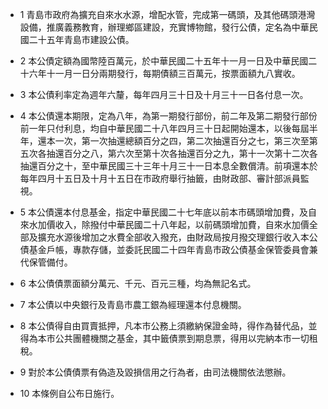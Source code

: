 * 1 青島市政府為擴充自來水水源，增配水管，完成第一碼頭，及其他碼頭港灣設備，推廣義務教育，辦理鄉區建設，充實博物館，發行公債，定名為中華民國二十五年青島市建設公債。

* 2 本公債定額為國幣陸百萬元，於中華民國二十五年十一月一日及中華民國二十六年十一月一日分兩期發行，每期債額三百萬元，按票面額九八實收。

* 3 本公債利率定為週年六釐，每年四月三十日及十月三十一日各付息一次。

* 4 本公債還本期限，定為八年，為第一期發行部份，前二年及第二期發行部份前一年只付利息，均自中華民國二十八年四月三十日起開始還本，以後每屆半年，還本一次，第一次抽還總額百分之四，第二次抽還百分之七，第三次至第五次各抽還百分之八，第六次至第十次各抽還百分之九，第十一次第十二次各抽還百分之十，至中華民國三十三年十月三十一日本息全數償清。前項還本於每年四月十五日及十月十五日在市政府舉行抽籤，由財政部、審計部派員監視。

* 5 本公債還本付息基金，指定中華民國二十七年底以前本市碼頭增加費，及自來水加價收入，除撥付中華民國二十八年起，以前碼頭增加費，自來水加價全部及擴充水源後增加之水費全部收入撥充，由財政局按月撥交理銀行收入本公債基金戶帳，專款存儲，並委託民國二十四年青島市政公債基金保管委員會兼代保管備付。

* 6 本公債債票面額分萬元、千元、百元三種，均為無記名式。

* 7 本公債以中央銀行及青島市農工銀為經理還本付息機關。

* 8 本公債得自由買賣抵押，凡本市公務上須繳納保證金時，得作為替代品，並得為本市公共團體機關之基金，其中籤債票到期息票，得用以完納本市一切租稅。

* 9 對於本公債債票有偽造及毀損信用之行為者，由司法機關依法懲辦。

* 10 本條例自公布日施行。

